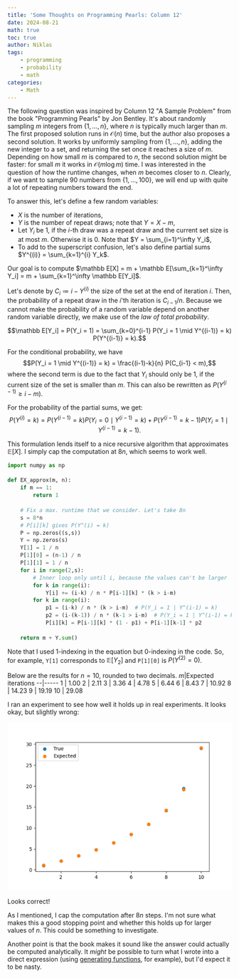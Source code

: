 ```yaml
---
title: 'Some Thoughts on Programming Pearls: Column 12'
date: 2024-08-21
math: true
toc: true
author: Niklas
tags:
    - programming
    - probability
    - math
categories:
    - Math
---
```


The following question was inspired by Column 12 "A Sample Problem" from the book "Programming Pearls" by Jon Bentley. It's about randomly sampling $m$ integers from $\{1,\dots,n\}$, where $n$ is typically much larger than $m$. The first proposed solution runs in $\mathcal O(n)$ time, but the author also proposes a second solution. It works by uniformly sampling from $\{1,\dots,n\}$, adding the new integer to a set, and returning the set once it reaches a size of $m$.
Depending on how small $m$ is compared to $n$, the second solution might be faster: for small $m$ it works in $\mathcal O(m \log m)$ time. I was interested in the question of how the runtime changes, when $m$ becomes closer to $n$. Clearly, if we want to sample $90$ numbers from $\{1,\dots,100\}$, we will end up with quite a lot of repeating numbers toward the end.

To answer this, let's define a few random variables:
* $X$ is the number of iterations,
* $Y$ is the number of repeat draws; note that $Y = X - m$,
* Let $Y_i$ be $1$, if the $i$-th draw was a repeat draw and the current set size is at most $m$. Otherwise it is $0$. Note that $Y = \sum_{i=1}^\infty Y_i$,
* To add to the superscript confusion, let's also define partial sums $Y^{(i)} = \sum_{k=1}^{i} Y_k$.

Our goal is to compute $\mathbb E[X] = m + \mathbb E[\sum_{k=1}^\infty Y_i] = m + \sum_{k=1}^\infty \mathbb E[Y_i]$.

Let's denote by $C_i \coloneqq i - Y^{(i)}$ the size of the set at the end of iteration $i$.
Then, the probability of a repeat draw in the $i$'th iteration is $C_{i-1}/n$. Because we cannot make the probability of a random variable depend on another random variable directly, we make use of the *law of total probability*.

$$\mathbb E[Y_i] = P(Y_i = 1) = \sum_{k=0}^{i-1} P(Y_i = 1 \mid Y^{(i-1)} = k) P(Y^{(i-1)} = k).$$

For the conditional probability, we have
$$P(Y_i = 1 \mid Y^{(i-1)} = k) = \frac{(i-1)-k}{n} P(C_{i-1} < m),$$
where the second term is due to the fact that $Y_i$ should only be $1$, if the current size of the set is smaller than $m$. This can also be rewritten as $P(Y^{(i-1)} \geq i-m)$.

For the probability of the partial sums, we get:
$$P(Y^{(i)} = k) = P(Y^{(i-1)} = k) P(Y_i = 0 \mid Y^{(i-1)} = k) + P(Y^{(i-1)} = k-1) P(Y_i = 1 \mid Y^{(i-1)} = k-1).$$

This formulation lends itself to a nice recursive algorithm that approximates $\mathbb E[X]$. I simply cap the computation at $8n$, which seems to work well.

```python
import numpy as np

def EX_approx(m, n):
    if m == 1:
        return 1

    # Fix a max. runtime that we consider. Let's take 8n
    s = 8*n
    # P[i][k] gives P(Y^(i) = k)
    P = np.zeros((s,s))
    Y = np.zeros(s)
    Y[1] = 1 / n
    P[1][0] = (n-1) / n
    P[1][1] = 1 / n
    for i in range(2,s):
        # Inner loop only until i, because the values can't be larger
        for k in range(i):
            Y[i] += (i-k) / n * P[i-1][k] * (k > i-m)
        for k in range(i):
            p1 = (i-k) / n * (k > i-m)  # P(Y_i = 1 | Y^(i-1) = k)
            p2 = (i-(k-1)) / n * (k-1 > i-m)  # P(Y_i = 1 | Y^(i-1) = k-1)
            P[i][k] = P[i-1][k] * (1 - p1) + P[i-1][k-1] * p2
    
    return m + Y.sum()
```

Note that I used 1-indexing in the equation but 0-indexing in the code. So, for example, `Y[1]` corresponds to $\mathbb E[Y_2]$ and `P[1][0]` is $P(Y^{(2)} = 0)$.

Below are the results for $n = 10$, rounded to two decimals.
$m$|Expected iterations
--|-----
1 | 1.00
2 | 2.11
3 | 3.36
4 | 4.78
5 | 6.44
6 | 8.43
7 | 10.92
8 | 14.23
9 | 19.19
10 | 29.08

I ran an experiment to see how well it holds up in real experiments. It looks okay, but slightly wrong:

![](plot.png)

Looks correct!

As I mentioned, I cap the computation after $8n$ steps. I'm not sure what makes this a good stopping point and whether this holds up for larger values of $n$. This could be something to investigate.

Another point is that the book makes it sound like the answer could actually be computed analytically. It *might* be possible to turn what I wrote into a direct expression (using [generating functions](https://en.wikipedia.org/wiki/Generating_function), for example), but I'd expect it to be nasty.